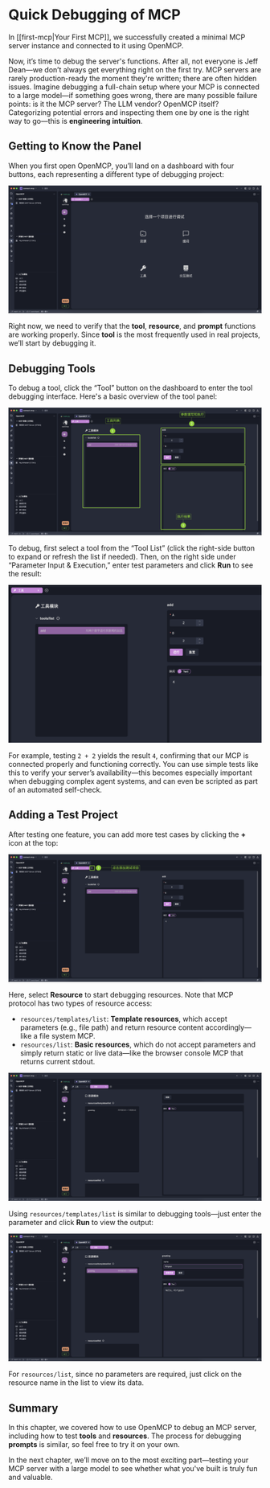 # Quick Debugging of MCP

In [[first-mcp|Your First MCP]], we successfully created a minimal MCP server instance and connected to it using OpenMCP.

Now, it’s time to debug the server's functions. After all, not everyone is Jeff Dean—we don’t always get everything right on the first try. MCP servers are rarely production-ready the moment they're written; there are often hidden issues. Imagine debugging a full-chain setup where your MCP is connected to a large model—if something goes wrong, there are many possible failure points: is it the MCP server? The LLM vendor? OpenMCP itself? Categorizing potential errors and inspecting them one by one is the right way to go—this is **engineering intuition**.

## Getting to Know the Panel

When you first open OpenMCP, you’ll land on a dashboard with four buttons, each representing a different type of debugging project:

![](./images/openmcp-home.png)

Right now, we need to verify that the **tool**, **resource**, and **prompt** functions are working properly. Since **tool** is the most frequently used in real projects, we’ll start by debugging it.

## Debugging Tools

To debug a tool, click the “Tool” button on the dashboard to enter the tool debugging interface. Here's a basic overview of the tool panel:

![](./images/tool-desc.png)

To debug, first select a tool from the “Tool List” (click the right-side button to expand or refresh the list if needed). Then, on the right side under “Parameter Input & Execution,” enter test parameters and click **Run** to see the result:

![](./images/tool-result.png)

For example, testing `2 + 2` yields the result `4`, confirming that our MCP is connected properly and functioning correctly. You can use simple tests like this to verify your server’s availability—this becomes especially important when debugging complex agent systems, and can even be scripted as part of an automated self-check.

## Adding a Test Project

After testing one feature, you can add more test cases by clicking the **+** icon at the top:

![](./images/tool-add-test-project.png)

Here, select **Resource** to start debugging resources. Note that MCP protocol has two types of resource access:

* `resources/templates/list`: **Template resources**, which accept parameters (e.g., file path) and return resource content accordingly—like a file system MCP.
* `resources/list`: **Basic resources**, which do not accept parameters and simply return static or live data—like the browser console MCP that returns current stdout.

![](./images/resource-desc.png)

Using `resources/templates/list` is similar to debugging tools—just enter the parameter and click **Run** to view the output:

![](./images/resource-result.png)

For `resources/list`, since no parameters are required, just click on the resource name in the list to view its data.

## Summary

In this chapter, we covered how to use OpenMCP to debug an MCP server, including how to test **tools** and **resources**. The process for debugging **prompts** is similar, so feel free to try it on your own.

In the next chapter, we’ll move on to the most exciting part—testing your MCP server with a large model to see whether what you've built is truly fun and valuable.

